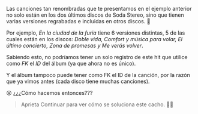 Las canciones tan renombradas que te presentamos en el ejemplo anterior no solo están en los dos últimos discos de Soda Stereo, sino que tienen varias versiones regrabadas e incluidas en otros discos. :minidisc: 

Por ejemplo, _En la ciudad de la furia_ tiene 6 versiones distintas, 5 de las cuales están en los discos: _Doble vida, Comfort y música para volar, El último concierto, Zona de promesas y Me verás volver_. 

Sabiendo esto, no podríamos tener un solo registro de este hit que utilice como _FK_ el _ID_ del álbum (ya que ahora no es único).

Y el álbum tampoco puede tener como FK el ID de la canción, por la razón que ya vimos antes (cada disco tiene muchas canciones). 

:dizzy_face: ¿¿¿Cómo hacemos entonces??? 

> Aprieta Continuar para ver cómo se soluciona este cacho. :ok_woman:
